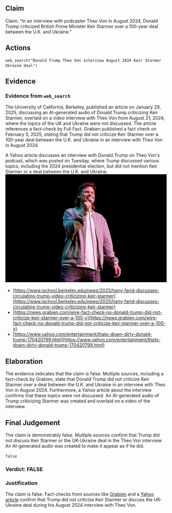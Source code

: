 ## Claim
Claim: "In an interview with podcaster Theo Von in August 2024, Donald Trump criticized British Prime Minister Keir Starmer over a 100-year deal between the U.K. and Ukraine."

## Actions
```
web_search("Donald Trump Theo Von interview August 2024 Keir Starmer Ukraine deal")
```

## Evidence
### Evidence from `web_search`
The University of California, Berkeley, published an article on January 29, 2025, discussing an AI-generated audio of Donald Trump criticizing Keir Starmer, overlaid on a video interview with Theo Von from August 21, 2024, where the topics of the UK and Ukraine were not discussed. The article references a fact-check by Full Fact. Grabien published a fact check on February 5, 2025, stating that Trump did not criticize Keir Starmer over a 100-year deal between the U.K. and Ukraine in an interview with Theo Von in August 2024.

A Yahoo article discusses an interview with Donald Trump on Theo Von's podcast, which was posted on Tuesday, where Trump discussed various topics, including the 2024 presidential election, but did not mention Keir Starmer or a deal between the U.K. and Ukraine. ![image 1220](media/2025-08-06_18-35-1754505335-902827.jpg)

*   [https://www.ischool.berkeley.edu/news/2025/hany-farid-discusses-circulating-trump-video-criticizing-keir-starmer](https://www.ischool.berkeley.edu/news/2025/hany-farid-discusses-circulating-trump-video-criticizing-keir-starmer)
*   [https://news.grabien.com/wire-fact-check-no-donald-trump-did-not-criticize-keir-starmer-over-a-100-y](https://news.grabien.com/wire-fact-check-no-donald-trump-did-not-criticize-keir-starmer-over-a-100-y)
*   [https://www.yahoo.com/entertainment/thats-down-dirty-donald-trump-170420799.html](https://www.yahoo.com/entertainment/thats-down-dirty-donald-trump-170420799.html)


## Elaboration
The evidence indicates that the claim is false. Multiple sources, including a fact-check by Grabien, state that Donald Trump did not criticize Keir Starmer over a deal between the U.K. and Ukraine in an interview with Theo Von in August 2024. Furthermore, a Yahoo article about the interview confirms that these topics were not discussed. An AI-generated audio of Trump criticizing Starmer was created and overlaid on a video of the interview.


## Final Judgement
The claim is demonstrably false. Multiple sources confirm that Trump did not discuss Keir Starmer or the UK-Ukraine deal in the Theo Von interview. An AI-generated audio was created to make it appear as if he did.

`false`

### Verdict: FALSE

### Justification
The claim is false. Fact-checks from sources like [Grabien](https://news.grabien.com/wire-fact-check-no-donald-trump-did-not-criticize-keir-starmer-over-a-100-y) and a [Yahoo article](https://www.yahoo.com/entertainment/thats-down-dirty-donald-trump-170420799.html) confirm that Trump did not criticize Keir Starmer or discuss the UK-Ukraine deal during his August 2024 interview with Theo Von.
